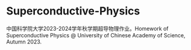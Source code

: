 # Superconductive-Physics
中国科学院大学2023-2024学年秋学期超导物理作业。Homework of Superconductive Physics  @ University of Chinese Academy of Science, Autumn 2023.
